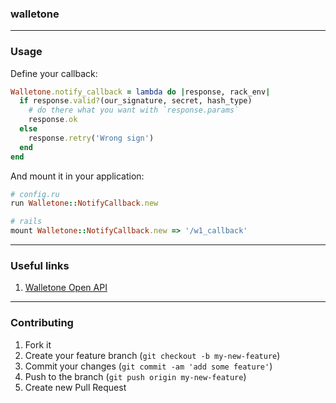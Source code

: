 ### walletone

---

### Usage

Define your callback:

```ruby
Walletone.notify_callback = lambda do |response, rack_env|
  if response.valid?(our_signature, secret, hash_type)
    # do there what you want with `response.params`
    response.ok
  else
    response.retry('Wrong sign')
  end
end
```

And mount it in your application:

```ruby
# config.ru
run Walletone::NotifyCallback.new

# rails
mount Walletone::NotifyCallback.new => '/w1_callback'
```

---

### Useful links

1. [Walletone Open API](https://api.w1.ru/OpenApi/)

---

### Contributing

1. Fork it
2. Create your feature branch (`git checkout -b my-new-feature`)
3. Commit your changes (`git commit -am 'add some feature'`)
4. Push to the branch (`git push origin my-new-feature`)
5. Create new Pull Request
